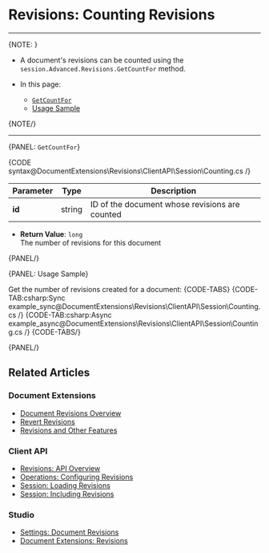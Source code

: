 # Revisions: Counting Revisions

---

{NOTE: }

* A document's revisions can be counted using the `session.Advanced.Revisions.GetCountFor` method.  

* In this page:  
   * [`GetCountFor`](../../../../document-extensions/revisions/client-api/session/counting#getcountfor)  
   * [Usage Sample](../../../../document-extensions/revisions/client-api/session/counting#usage-sample)  

{NOTE/}

---

{PANEL: `GetCountFor`}

{CODE syntax@DocumentExtensions\Revisions\ClientAPI\Session\Counting.cs /}

| Parameter | Type | Description |
| ------------- | ------------- | ------------- |
| **id** | string | ID of the document whose revisions are counted |

* **Return Value**: `long`  
  The number of revisions for this document  

{PANEL/}

{PANEL: Usage Sample}

Get the number of revisions created for a document:
{CODE-TABS}
{CODE-TAB:csharp:Sync example_sync@DocumentExtensions\Revisions\ClientAPI\Session\Counting.cs /}
{CODE-TAB:csharp:Async example_async@DocumentExtensions\Revisions\ClientAPI\Session\Counting.cs /}
{CODE-TABS/}

{PANEL/}

## Related Articles

### Document Extensions

* [Document Revisions Overview](../../../../document-extensions/revisions/overview)  
* [Revert Revisions](../../../../document-extensions/revisions/revert-revisions)  
* [Revisions and Other Features](../../../../document-extensions/revisions/revisions-and-other-features)  

### Client API

* [Revisions: API Overview](../../../../document-extensions/revisions/client-api/overview)  
* [Operations: Configuring Revisions](../../../../document-extensions/revisions/client-api/operations/configure-revisions)  
* [Session: Loading Revisions](../../../../document-extensions/revisions/client-api/session/loading)  
* [Session: Including Revisions](../../../../document-extensions/revisions/client-api/session/including)  

### Studio

* [Settings: Document Revisions](../../../../studio/database/settings/document-revisions)  
* [Document Extensions: Revisions](../../../../studio/database/document-extensions/revisions)  
